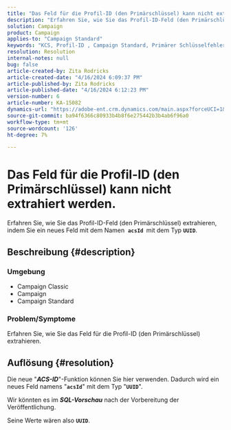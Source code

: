 ```yaml
---
title: "Das Feld für die Profil-ID (den Primärschlüssel) kann nicht extrahiert werden."
description: "Erfahren Sie, wie Sie das Profil-ID-Feld (den Primärschlüssel) extrahieren, indem Sie ein neues Feld generieren"
solution: Campaign
product: Campaign
applies-to: "Campaign Standard"
keywords: "KCS, Profil-ID , Campaign Standard, Primärer Schlüsselfehler"
resolution: Resolution
internal-notes: null
bug: false
article-created-by: Zita Rodricks
article-created-date: "4/16/2024 6:09:37 PM"
article-published-by: Zita Rodricks
article-published-date: "4/16/2024 6:12:23 PM"
version-number: 6
article-number: KA-15082
dynamics-url: "https://adobe-ent.crm.dynamics.com/main.aspx?forceUCI=1&pagetype=entityrecord&etn=knowledgearticle&id=5a585b78-1cfc-ee11-a1ff-6045bd0065b6"
source-git-commit: ba94f6366c80933b4b8f6e275442b3b4ab6f96a0
workflow-type: tm+mt
source-wordcount: '126'
ht-degree: 7%

---
```


# Das Feld für die Profil-ID (den Primärschlüssel) kann nicht extrahiert werden.


Erfahren Sie, wie Sie das Profil-ID-Feld (den Primärschlüssel) extrahieren, indem Sie ein neues Feld mit dem Namen  <b>`acsId `</b>mit dem Typ <b>`UUID`</b>.

## Beschreibung {#description}


### <b>Umgebung</b>



- Campaign Classic
- Campaign
- Campaign Standard




### <b>Problem/Symptome</b>

Erfahren Sie, wie Sie das Feld für die Profil-ID (den Primärschlüssel) extrahieren.


## Auflösung {#resolution}


Die neue &quot;<b>*ACS-ID</b>*&quot;-Funktion können Sie hier verwenden. Dadurch wird ein neues Feld namens &quot;<b>`acsId`</b>&quot; mit dem Typ &quot;<b>`UUID`</b>&quot;.

Wir könnten es im <b>*SQL-Vorschau</b>* nach der Vorbereitung der Veröffentlichung.

Seine Werte wären also <b>`UUID`</b>.
